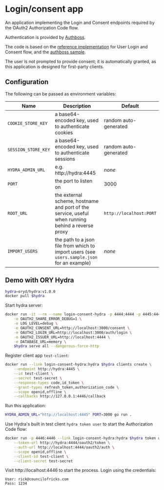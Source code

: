 # Login/consent app

An application implementing the Login and Consent endpoints required by the OAuth2 Authorization Code flow.

Authentication is provided by [Authboss](https://github.com/volatiletech/authboss).

The code is based on the [reference implementation](https://github.com/ory/hydra-login-consent-node) for User Login and Consent flow, and the [authboss sample](https://github.com/volatiletech/authboss-sample).

The user is not prompted to provide consent; it is automatically granted, as this application is designed for first-party clients.

## Configuration

The following can be passed as environment variables:

| Name               | Description                                          | Default |
| ------------------ | ---------------------------------------------------- | ------- |
| `COOKIE_STORE_KEY` | a base64-encoded key, used to authenticate cookies   | random auto-generated |
| `SESSION_STORE_KEY`| a base64-encoded key, used to authenticate sessions  | random auto-generated |
| `HYDRA_ADMIN_URL`  | e.g. http://hydra:4445                               | _none_ |
| `PORT`             | the port to listen on                                | 3000   |
| `ROOT_URL`         | the external scheme, hostname and port of the service, useful when running behind a reverse proxy | `http://localhost:PORT` |
| `IMPORT_USERS`     | the path to a json file from which to import users (see `users.sample.json` for an example) | _none_ |

## Demo with ORY Hydra

```sh
hydra=oryd/hydra:v1.0.0
docker pull $hydra
```

Start hydra server:

```sh
docker run -it --rm --name login-consent-hydra -p 4444:4444 -p 4445:4445 \
    -e OAUTH2_SHARE_ERROR_DEBUG=1 \
    -e LOG_LEVEL=debug \
    -e OAUTH2_CONSENT_URL=http://localhost:3000/consent \
    -e OAUTH2_LOGIN_URL=http://localhost:3000/auth/login \
    -e OAUTH2_ISSUER_URL=http://localhost:4444 \
    -e DATABASE_URL=memory \
    $hydra serve all --dangerous-force-http

```

Register client app `test-client`:

```sh
docker run --link login-consent-hydra:hydra $hydra clients create \
    --endpoint http://hydra:4445 \
    --id test-client \
    --secret test-secret \
    --response-types code,id_token \
    --grant-types refresh_token,authorization_code \
    --scope openid,offline \
    --callbacks http://127.0.0.1:4446/callback
```

Run this application:
```sh
HYDRA_ADMIN_URL="http://localhost:4445" PORT=3000 go run .
```

Use Hydra's built in test client `hydra token user` to start the Authorization Code flow:

```sh
docker run -p 4446:4446 --link login-consent-hydra:hydra $hydra token user \
    --token-url http://hydra:4444/oauth2/token \
    --auth-url http://localhost:4444/oauth2/auth \
    --scope openid,offline \
    --client-id test-client \
    --client-secret test-secret
```

Visit http://localhost:4446 to start the process. Login using the credentials:

```
User: rick@councilofricks.com
Pass: 1234
```
